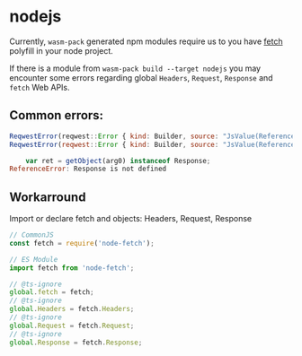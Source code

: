 # nodejs

Currently, `wasm-pack` generated npm modules require us to you have [fetch] polyfill in your node project.

If there is a module from `wasm-pack build --target nodejs` you may encounter some errors regarding global `Headers`, `Request`, `Response` and `fetch` Web APIs.

## Common errors:

```js
ReqwestError(reqwest::Error { kind: Builder, source: "JsValue(ReferenceError: Headers is not defined
ReqwestError(reqwest::Error { kind: Builder, source: "JsValue(ReferenceError: Request is not defined

    var ret = getObject(arg0) instanceof Response;
ReferenceError: Response is not defined
```

## Workarround
Import or declare fetch and objects: Headers, Request, Response

```ts
// CommonJS
const fetch = require('node-fetch');

// ES Module
import fetch from 'node-fetch';

// @ts-ignore
global.fetch = fetch;
// @ts-ignore
global.Headers = fetch.Headers;
// @ts-ignore
global.Request = fetch.Request;
// @ts-ignore
global.Response = fetch.Response;
```

[fetch]: https://github.com/node-fetch/node-fetch

